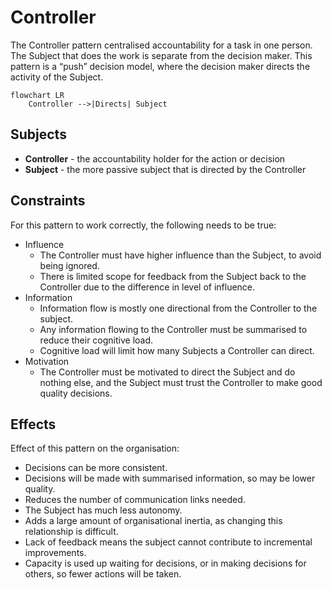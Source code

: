 # Controller

The Controller pattern centralised accountability for a task in one person. The Subject that does the work is separate
from the decision maker. This pattern is a “push” decision model, where the decision maker directs the activity of the
Subject.

```mermaid
flowchart LR
    Controller -->|Directs| Subject
```

## Subjects

* **Controller** - the accountability holder for the action or decision
* **Subject** - the more passive subject that is directed by the Controller

## Constraints

For this pattern to work correctly, the following needs to be true:

* Influence
    * The Controller must have higher influence than the Subject, to avoid being ignored.
    * There is limited scope for feedback from the Subject back to the Controller due to the difference in level of
      influence.
* Information
    * Information flow is mostly one directional from the Controller to the subject.
    * Any information flowing to the Controller must be summarised to reduce their cognitive load.
    * Cognitive load will limit how many Subjects a Controller can direct.
* Motivation
    * The Controller must be motivated to direct the Subject and do nothing else, and the Subject must trust the
      Controller to make good quality decisions.

## Effects

Effect of this pattern on the organisation:

* Decisions can be more consistent.
* Decisions will be made with summarised information, so may be lower quality.
* Reduces the number of communication links needed.
* The Subject has much less autonomy.
* Adds a large amount of organisational inertia, as changing this relationship is difficult.
* Lack of feedback means the subject cannot contribute to incremental improvements.
* Capacity is used up waiting for decisions, or in making decisions for others, so fewer actions will be taken.
